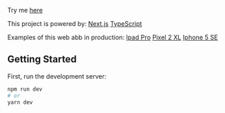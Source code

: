 Try me
[here](https://meditation-iota.vercel.app/)

This project is powered by:
[Next.js](https://nextjs.org/)
[TypeScript](https://www.typescriptlang.org/)

Examples of this web abb in production:
[Ipad Pro](prod/meditationIpadPro.png)
[Pixel 2 XL](prod/meditationPixel2XL.png)
[Iphone 5 SE](prod/meditationIphone5SE.png)



## Getting Started

First, run the development server:

```bash
npm run dev
# or
yarn dev
```
